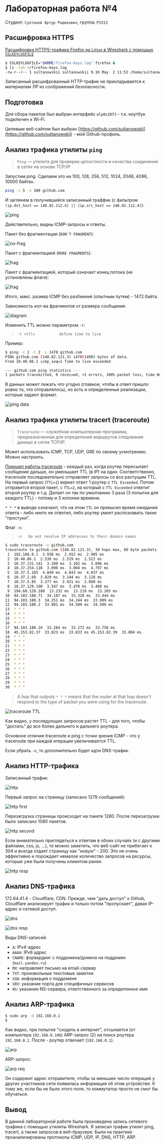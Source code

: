 # Лабораторная работа №4

Студент: `Султанов Артур Радикович`, группа: `P3313`

## Расшифровка HTTPS

[Расшифровка HTTPS-трафика Firefox на Linux в Wireshark с помощью `SSLKEYLOGFILE`](https://www.mohammedalani.com/tutorials/decrypting-encrypted-tls-traffic-using-wireshark-on-linux/)

```bash
$ SSLKEYLOGFILE="$HOME/firefox-keys.log" firefox &
$ ls -lah ~/firefox-keys.log
-rw-r--r-- 1 sultanowskii sultanowskii 9.1K May  2 11:52 /home/sultanowskii/firefox-keys.log
```

Записанный расшифрованный HTTP-трафик не прикладывается к материалам ЛР из соображений безопасности.

## Подготовка

Для сбора пакетов был выбран интерфейс `wlp0s20f3` - т.к. ноутбук подключен к Wi-Fi.

Целевым веб-сайтом был выбран [https://github.com/sultanowskii](https://github.com/sultanowskii) - мой Github-профиль.

## Анализ трафика утилиты `ping`

>`Ping` — утилита для проверки целостности и качества соединений в сетях на основе TCP/IP

Запустим ping. Сделаем это на 100, 128, 256, 512, 1024, 2048, 4096, 10000 байтах.

```bash
ping -c 5 -s 100 github.com
```

И заглянем в получившийся записанный траффик (с фильтром `(ip.dst_host == 140.82.112.4) || (ip.src_host == 140.82.112.4)`):

![ping](assets/img/ping.png)

Действительно, видны ICMP-запросы и ответы.

Пакет без фрагментации (`DON'T FRAGMENT`):

![no-frag](assets/img/ping-no-fragment.png)

Пакет с фрагментацией (`MORE FRAGMENTS`):

![frag](assets/img/ping-fragment.png)

Пакет с фрагментацией, который означает конец потока (не установлены флаги):

![frag](assets/img/ping-fragment2.png)

Итого, макс. размер ICMP без разбиения (опытным путем) - 1472 байта.

Зависимость кол-ва фрагментов от размера сообщения:

![diagram](assets/img/ping-size-fragments.png)

Изменить TTL можно параметром `-t`:

>`-t <ttl>           define time to live`

Пример:

```bash
$ ping -c 1 -t 2 -s 1470 github.com
PING github.com (140.82.121.3) 1470(1498) bytes of data.
From 10.40.86.1 icmp_seq=1 Time to live exceeded

--- github.com ping statistics ---
1 packets transmitted, 0 received, +1 errors, 100% packet loss, time 0ms
```

В данных может лежать что угодно (главное, чтобы в ответ пришло ровно то, что отправлялось), но есть и определенные реализации, которые задают формат.

![ping data](assets/img/ping-data.png)

## Анализ трафика утилиты tracert (traceroute)

>`Traceroute` — служебная компьютерная программа, предназначенная для определения маршрутов следования данных в сетях TCP/IP.

Может использовать ICMP, TCP, UDP, GRE по своему усмотрению. Можно настроить.

[Принцип работы traceroute](https://networklessons.com/system-management/traceroute#Linux) - каждый раз, когда роутер пересылает сообщение дальше, он уменьшает TTL (в IP) на один. Соответственно, traceroute последовательно отправляет запросы со все растущим TTL. На первый запрос (`TTL=1`) вернет ответ 1 роутер с `TTL Exceeded`. Потом отправится второй пакет, с `TTL=2`, на который с `TTL Exceeded` ответит второй роутер и т.д. Делает он так по умолчанию 3 раза (3 попытки для каждого TTL) - потому и 3 колонки времени.

`* * *` в выводе означают, что на этом `TTL` он превысил время ожидания ответа - либо никто не ответил, либо роутер умеет распознавать такие "простуки".

Флаг `-n`:

>`-n   Do not resolve IP addresses to their domain names`

```bash
$ sudo traceroute -n github.com
traceroute to github.com (140.82.121.3), 30 hops max, 60 byte packets
 1  192.168.0.1  2.938 ms  2.912 ms  2.905 ms
 2  10.40.86.1  2.536 ms  2.529 ms  2.522 ms
 3  10.37.131.141  3.109 ms  3.102 ms  3.096 ms
 4  10.37.254.110  3.090 ms  3.084 ms  4.797 ms
 5  10.37.5.165  4.849 ms  4.843 ms  4.837 ms
 6  10.37.2.69  3.829 ms  3.144 ms  3.128 ms
 7  10.37.5.85  3.277 ms  2.921 ms  2.880 ms
 8  10.37.129.190  3.547 ms  3.470 ms  3.460 ms
 9  194.68.128.180  13.232 ms  13.210 ms  13.203 ms
10  94.103.180.71  34.187 ms  33.320 ms  33.444 ms
11  94.103.180.3  34.251 ms  34.244 ms  33.989 ms
12  94.103.180.2  33.981 ms  34.509 ms  34.500 ms
13  * * *
14  * * *
15  * * *
16  * * *
17  94.103.180.24  33.284 ms  33.272 ms  33.758 ms
18  45.153.82.37  33.823 ms  33.833 ms 45.153.82.39  33.804 ms
19  * * *
20  * * *
21  * * *
22  * * *
23  * * *
24  * * *
25  * * *
26  * * *
27  * * *
28  * * *
29  * * *
30  * * *
```

>A hop that outputs `* * *` means that the router at that hop doesn't respond to the type of packet you were using for the traceroute.

![traceroute TTL](assets/img/traceroute-ttl.png)

Как видно, у последующих запросов растет TTL - для того, чтобы "достать" до все более дальнего и дальнего роутера.

Основное отличие traceroute и ping с точки зрения ICMP - что у traceroute при каждой итерации увеличивается TTL.

Если убрать `-n`, то дополнительно будет идти DNS-трафик.

## Анализ HTTP-трафика

Записанный трафик:

![http](assets/img/http.png)

Первый запрос на страницу (записано 1279 сообщений):

![http first](assets/img/http-first.png)

Перезагрузка страницы происходит на пакете 1280. После перезагрузки было записано 1080 пакетов.

![http second](assets/img/http-second.png)

Если внимательно приглядеться к ответам в обоих случаях (и с другими файлами, css, js, ...), то можно заметить, что веб-сайт не прибегает к 304 и всегда отдает страницу как "новую" - 200. Это не очень эффективно и порождает немалое количество запросов на ресурсы, которые уже были получены клиентом ранее.

![http resp](assets/img/http-response.png)

## Анализ DNS-трафика

172.64.41.4 - Cloudflare, CDN. Прежде, чем "дать доступ" к Github, Cloudflare анализирует трафик и только потом "пропускает", давая IP-адрес и сетевой доступ.

![dns](assets/img/dns.png)

![dns resp](assets/img/dns-response.png)

Виды DNS-записей:

- `A`: IPv4-адрес
- `AAAA`: IPv6 адрес
- `CNAME`: форвардинг с поддомена/домена на поддомен (`mail.yandex.ru`)
- `MX`: направляет письмо на email-сервер
- `TXT`: произвольные текстовые заметки
- `SOA`: информация о поддомене
- `SRV`: указание порта для специфичных сервисов
- `NS`: указание NS-сервера, ответственного за определенное имя

## Анализ ARP-трафика

```bash
$ sudo arp -d 192.168.0.1
$
```

Как видно, при попытке "сходить в интернет", отсылается (от компьютера `192.168.0.106`) ARP-запрос (2) на поиск роутера `192.168.0.1`. После - роутер отвечает (`192.168.0.1`).

![arp](assets/img/arp.png)

ARP-запрос:

![arp req](assets/img/arp-request.png)

Он содержит адрес отправителя, чтобы за меньшее число операций у других участников сети появилась информация об этом устройстве. К тому же, если бы не было этого поля, то коммутатор просто не смог бы обучаться.

## Вывод

В данной лабораторной работе была произведена запись сетевого трафика с помощью утилиты Wireshark. Я записал трафик утилит ping, tracert, а также запросов в веб-браузере. Были на практике проанализированы протоколы ICMP, UDP, IP, DNS, HTTP, ARP.
